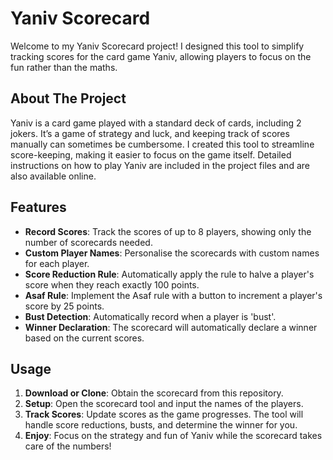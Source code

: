 # Yaniv Scorecard

Welcome to my Yaniv Scorecard project! I designed this tool to simplify tracking scores for the card game Yaniv, allowing players to focus on the fun rather than the maths.

## About The Project

Yaniv is a card game played with a standard deck of cards, including 2 jokers. It’s a game of strategy and luck, and keeping track of scores manually can sometimes be cumbersome. I created this tool to streamline score-keeping, making it easier to focus on the game itself. Detailed instructions on how to play Yaniv are included in the project files and are also available online.

## Features

- **Record Scores**: Track the scores of up to 8 players, showing only the number of scorecards needed.
- **Custom Player Names**: Personalise the scorecards with custom names for each player.
- **Score Reduction Rule**: Automatically apply the rule to halve a player's score when they reach exactly 100 points.
- **Asaf Rule**: Implement the Asaf rule with a button to increment a player's score by 25 points.
- **Bust Detection**: Automatically record when a player is 'bust'.
- **Winner Declaration**: The scorecard will automatically declare a winner based on the current scores.

## Usage

1. **Download or Clone**: Obtain the scorecard from this repository.
2. **Setup**: Open the scorecard tool and input the names of the players.
3. **Track Scores**: Update scores as the game progresses. The tool will handle score reductions, busts, and determine the winner for you.
4. **Enjoy**: Focus on the strategy and fun of Yaniv while the scorecard takes care of the numbers!
